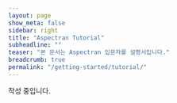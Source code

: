 ```yaml
---
layout: page
show_meta: false
sidebar: right
title: "Aspectran Tutorial"
subheadline: ""
teaser: "본 문서는 Aspectran 입문자를 설명서입니다."
breadcrumb: true
permalink: "/getting-started/tutorial/"
---
```

<!--more-->
작성 중입니다.
